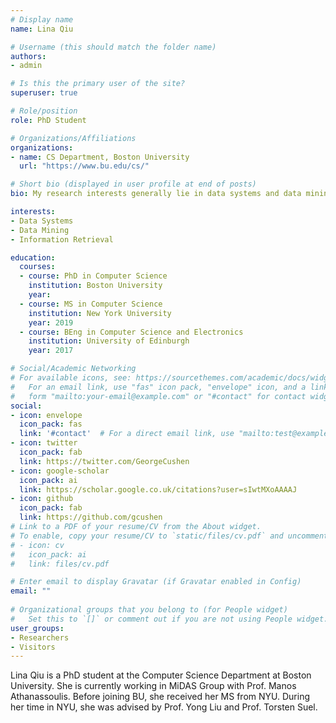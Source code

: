 ```yaml
---
# Display name
name: Lina Qiu

# Username (this should match the folder name)
authors:
- admin

# Is this the primary user of the site?
superuser: true

# Role/position
role: PhD Student

# Organizations/Affiliations
organizations:
- name: CS Department, Boston University
  url: "https://www.bu.edu/cs/"

# Short bio (displayed in user profile at end of posts)
bio: My research interests generally lie in data systems and data mining.

interests:
- Data Systems
- Data Mining
- Information Retrieval

education:
  courses:
  - course: PhD in Computer Science
    institution: Boston University
    year:
  - course: MS in Computer Science
    institution: New York University
    year: 2019
  - course: BEng in Computer Science and Electronics
    institution: University of Edinburgh
    year: 2017

# Social/Academic Networking
# For available icons, see: https://sourcethemes.com/academic/docs/widgets/#icons
#   For an email link, use "fas" icon pack, "envelope" icon, and a link in the
#   form "mailto:your-email@example.com" or "#contact" for contact widget.
social:
- icon: envelope
  icon_pack: fas
  link: '#contact'  # For a direct email link, use "mailto:test@example.org".
- icon: twitter
  icon_pack: fab
  link: https://twitter.com/GeorgeCushen
- icon: google-scholar
  icon_pack: ai
  link: https://scholar.google.co.uk/citations?user=sIwtMXoAAAAJ
- icon: github
  icon_pack: fab
  link: https://github.com/gcushen
# Link to a PDF of your resume/CV from the About widget.
# To enable, copy your resume/CV to `static/files/cv.pdf` and uncomment the lines below.  
# - icon: cv
#   icon_pack: ai
#   link: files/cv.pdf

# Enter email to display Gravatar (if Gravatar enabled in Config)
email: ""
  
# Organizational groups that you belong to (for People widget)
#   Set this to `[]` or comment out if you are not using People widget.  
user_groups:
- Researchers
- Visitors
---
```


Lina Qiu is a PhD student at the Computer Science Department at Boston University. She is currently working in MiDAS Group with Prof. Manos Athanassoulis. Before joining BU, she received her MS from NYU. During her time in NYU, she was advised by Prof. Yong Liu and Prof. Torsten Suel.

